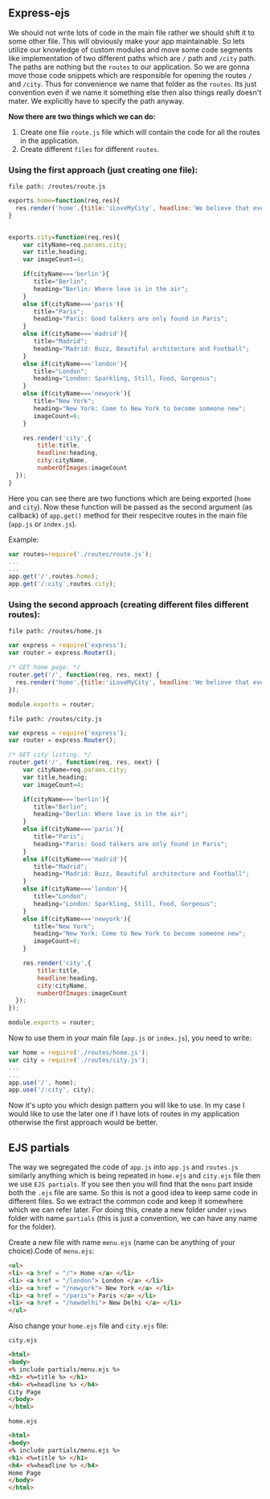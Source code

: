 ## Express-ejs

We should not write lots of code in the main file rather we should shift it to some other file. This will obviously make your app maintainable. So lets utilize our knowledge of custom modules and move some code segments like implementation of two different paths which are `/` path and `/city` path. The paths are nothing but the `routes` to our application. So we are gonna move those code snippets which are responsible for opening the routes `/` and `/city`. Thus for convenience we name that folder as the `routes`. Its just convention even if we name it something else then also things really doesn't mater. We explicitly have to specify the path anyway.

**Now there are two things which we can do:**

1. Create one file `route.js` file which will contain the code for all the routes in the application.
1. Create different `files` for different `routes`.

### Using the first approach (just creating one file):

`file path: /routes/route.js`


```js
exports.home=function(req,res){
  res.render('home',{title:'iLoveMyCity', headline:'We believe that every city have something to say'});
}


exports.city=function(req,res){
    var cityName=req.params.city;
    var title,heading;
    var imageCount=4;

    if(cityName==='berlin'){
       title="Berlin";
       heading="Berlin: Where love is in the air";
    }
    else if(cityName==='paris'){
       title="Paris";
       heading="Paris: Good talkers are only found in Paris";
    }
    else if(cityName==='madrid'){
       title="Madrid";
       heading="Madrid: Buzz, Beautiful architecture and Football";
    }
    else if(cityName==='london'){
       title="London";
       heading="London: Sparkling, Still, Food, Gorgeous";
    }
    else if(cityName==='newyork'){
       title="New York";
       heading="New York: Come to New York to become someone new";
       imageCount=6;
    }

    res.render('city',{
        title:title,
        headline:heading,
        city:cityName,
        numberOfImages:imageCount
  });
}
```

Here you can see there are two functions which are being exported (`home` and `city`). Now these function will be passed as the second argument (as callback) of `app.get()` method for their respecitve routes in the main file (`app.js` or `index.js`).

Example:

```js
var routes=require('./routes/route.js');
...
...
app.get('/',routes.home);
app.get('/:city',routes.city);
```

### Using the second approach (creating different files different routes):

`file path: /routes/home.js`

```js
var express = require('express');
var router = express.Router();

/* GET home page. */
router.get('/', function(req, res, next) {
  res.render('home',{title:'iLoveMyCity', headline:'We believe that every city have something to say'});
});

module.exports = router;
```

`file path: /routes/city.js`

```js
var express = require('express');
var router = express.Router();

/* GET city listing. */
router.get('/', function(req, res, next) {
    var cityName=req.params.city;
    var title,heading;
    var imageCount=4;

    if(cityName==='berlin'){
       title="Berlin";
       heading="Berlin: Where love is in the air";
    }
    else if(cityName==='paris'){
       title="Paris";
       heading="Paris: Good talkers are only found in Paris";
    }
    else if(cityName==='madrid'){
       title="Madrid";
       heading="Madrid: Buzz, Beautiful architecture and Football";
    }
    else if(cityName==='london'){
       title="London";
       heading="London: Sparkling, Still, Food, Gorgeous";
    }
    else if(cityName==='newyork'){
       title="New York";
       heading="New York: Come to New York to become someone new";
       imageCount=6;
    }

    res.render('city',{
        title:title,
        headline:heading,
        city:cityName,
        numberOfImages:imageCount
  });
});

module.exports = router;
```

Now to use them in your main file (`app.js` or `index.js`), you need to write:

```js
var home = require('./routes/home.js');
var city = require('./routes/city.js');
...
...
app.use('/', home);
app.use('/:city', city);
```

Now it's upto you which design pattern you will like to use. In my case I would like to use the later one if I have lots of routes in my application otherwise the first approach would be better.


## EJS partials

The way we segregated the code of `app.js` into `app.js` and `routes.js` similarly anything which is being repeated in `home.ejs` and `city.ejs` file then we use `EJS partials`. If you see then you will find that the `menu` part inside both the `.ejs` file are same. So this is not a good idea to keep same code in different files. So we extract the common code and keep it somewhere which we can refer later. For doing this, create a new folder under `views` folder with name `partials` (this is just a convention, we can have any name for the folder).


Create a new file with name `menu.ejs` (name can be anything of your choice).Code of `menu.ejs`:

```html
<ul>
<li> <a href = "/"> Home </a> </li>
<li> <a href = "/london"> London </a> </li>
<li> <a href = "/newyork"> New York </a> </li>
<li> <a href = "/paris"> Paris </a> </li>
<li> <a href = "/newdelhi"> New Delhi </a> </li>
</ul>
```

Also change your `home.ejs` file and `city.ejs` file:

`city.ejs`

```html
<html>
<body>
<% include partials/menu.ejs %>
<h1> <%=title %> </h1>
<h4> <%=headline %> </h4>
City Page
</body>
</html>
```

`home.ejs`

```html
<html>
<body>
<% include partials/menu.ejs %>
<h1> <%=title %> </h1>
<h4> <%=headline %> </h4>
Home Page
</body>
</html>
```
